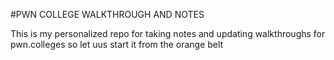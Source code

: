 #PWN COLLEGE WALKTHROUGH AND NOTES

This is my personalized repo for taking notes and updating walkthroughs for pwn.colleges
so let uus start it from the orange belt